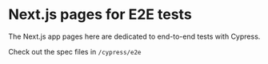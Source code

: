 # Next.js pages for E2E tests

The Next.js app pages here are dedicated to end-to-end tests with Cypress.

Check out the spec files in `/cypress/e2e`
